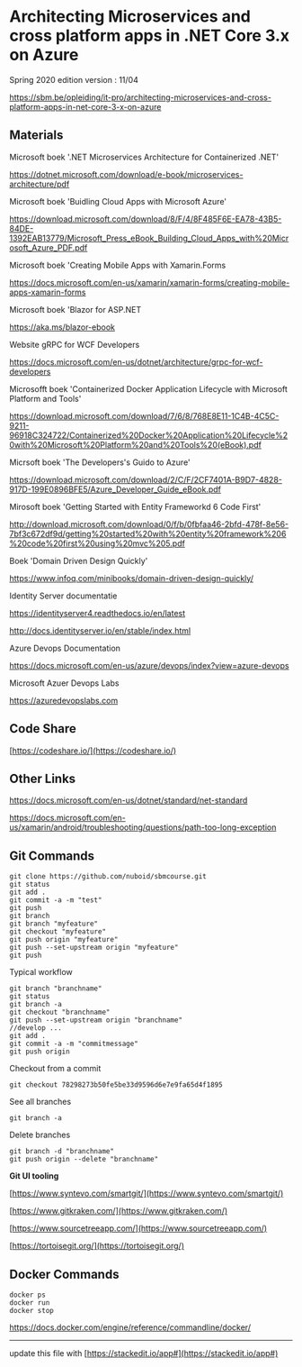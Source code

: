 # Architecting Microservices and cross platform apps in .NET Core 3.x on Azure

Spring 2020 edition
version : 11/04

https://sbm.be/opleiding/it-pro/architecting-microservices-and-cross-platform-apps-in-net-core-3-x-on-azure


## Materials

Microsoft boek '.NET Microservices Architecture for Containerized .NET'

https://dotnet.microsoft.com/download/e-book/microservices-architecture/pdf

Microsoft boek 'Buidling Cloud Apps with Microsoft Azure'

https://download.microsoft.com/download/8/F/4/8F485F6E-EA78-43B5-84DE-1392EAB13779/Microsoft_Press_eBook_Building_Cloud_Apps_with%20Microsoft_Azure_PDF.pdf


Microsoft boek 'Creating Mobile Apps with Xamarin.Forms

https://docs.microsoft.com/en-us/xamarin/xamarin-forms/creating-mobile-apps-xamarin-forms


Microsoft boek 'Blazor for ASP.NET

https://aka.ms/blazor-ebook


Website gRPC for WCF Developers

https://docs.microsoft.com/en-us/dotnet/architecture/grpc-for-wcf-developers


Microsofft boek 'Containerized Docker Application Lifecycle with Microsoft Platform and Tools'

https://download.microsoft.com/download/7/6/8/768E8E11-1C4B-4C5C-9211-96918C324722/Containerized%20Docker%20Application%20Lifecycle%20with%20Microsoft%20Platform%20and%20Tools%20(eBook).pdf


Micrsoft boek 'The Developers's Guido to Azure'

https://download.microsoft.com/download/2/C/F/2CF7401A-B9D7-4828-917D-199E0896BFE5/Azure_Developer_Guide_eBook.pdf


Mirosoft boek 'Getting Started with Entity Frameworkd 6 Code First'

http://download.microsoft.com/download/0/f/b/0fbfaa46-2bfd-478f-8e56-7bf3c672df9d/getting%20started%20with%20entity%20framework%206%20code%20first%20using%20mvc%205.pdf


Boek 'Domain Driven Design Quickly'

https://www.infoq.com/minibooks/domain-driven-design-quickly/

Identity Server documentatie

https://identityserver4.readthedocs.io/en/latest

http://docs.identityserver.io/en/stable/index.html


Azure Devops Documentation

https://docs.microsoft.com/en-us/azure/devops/index?view=azure-devops


Microsoft Azuer Devops Labs

https://azuredevopslabs.com

## Code Share
[https://codeshare.io/](https://codeshare.io/)

## Other Links


https://docs.microsoft.com/en-us/dotnet/standard/net-standard

https://docs.microsoft.com/en-us/xamarin/android/troubleshooting/questions/path-too-long-exception

## Git Commands

    git clone https://github.com/nuboid/sbmcourse.git
    git status
    git add .
    git commit -a -m "test"
    git push
    git branch
    git branch "myfeature"
    git checkout "myfeature"
    git push origin "myfeature"
    git push --set-upstream origin "myfeature"
    git push
    
Typical workflow

	git branch "branchname"
	git status
	git branch -a
	git checkout "branchname"
	git push --set-upstream origin "branchname"
	//develop ...
	git add .
	git commit -a -m "commitmessage"
	git push origin

Checkout from a commit
   
    git checkout 78298273b50fe5be33d9596d6e7e9fa65d4f1895

See all branches

	git branch -a

Delete branches

	git branch -d "branchname"
	git push origin --delete "branchname"
	
**Git UI tooling**

[https://www.syntevo.com/smartgit/](https://www.syntevo.com/smartgit/)

[https://www.gitkraken.com/](https://www.gitkraken.com/)

[https://www.sourcetreeapp.com/](https://www.sourcetreeapp.com/)

[https://tortoisegit.org/](https://tortoisegit.org/)

## Docker Commands

    docker ps
    docker run
    docker stop

https://docs.docker.com/engine/reference/commandline/docker/

---
update this file with [https://stackedit.io/app#](https://stackedit.io/app#)

<!--stackedit_data:
eyJoaXN0b3J5IjpbMzAxMzI4ODU5LC02NzE4MDcwNDMsLTg0Mz
kwNDA1LC0xODY4MDQ1NjM4LC0xMDA0MTg5OTc2LC0zNTY4MzI3
LC04MTQxMjk1NjksNzE0MDMzNjMzLC00MDg1ODIyNDMsLTExMz
k3OTM5MzMsMTM1MzIxNDk5LC0xNDY5NTcxMzUwLC02MDIxMzI5
MF19
-->